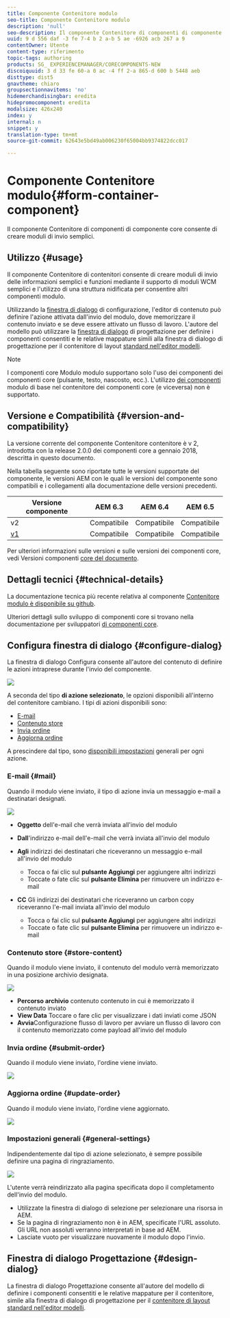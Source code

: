 ```yaml
---
title: Componente Contenitore modulo
seo-title: Componente Contenitore modulo
description: 'null'
seo-description: Il componente Contenitore di componenti di componente core consente di creare moduli di invio semplici.
uuid: 9 d 556 daf -3 fe 7-4 b 2 a-b 5 ae -6926 acb 267 a 9
contentOwner: Utente
content-type: riferimento
topic-tags: authoring
products: SG_ EXPERIENCEMANAGER/CORECOMPONENTS-NEW
discoiquuid: 3 d 33 fe 60-a 0 ac -4 ff 2-a 865-d 600 b 5448 aeb
disttype: dist5
gnavtheme: chiaro
groupsectionnavitems: 'no'
hidemerchandisingbar: eredita
hidepromocomponent: eredita
modalsize: 426x240
index: y
internal: n
snippet: y
translation-type: tm+mt
source-git-commit: 62643e5bd49ab006230f65004bb9374822dcc017

---
```



# Componente Contenitore modulo{#form-container-component}

Il componente Contenitore di componenti di componente core consente di creare moduli di invio semplici.

## Utilizzo {#usage}

Il componente Contenitore di contenitori consente di creare moduli di invio delle informazioni semplici e funzioni mediante il supporto di moduli WCM semplici e l&#39;utilizzo di una struttura nidificata per consentire altri componenti modulo.

Utilizzando la [finestra di dialogo](#configure-dialog) di configurazione, l&#39;editor di contenuto può definire l&#39;azione attivata dall&#39;invio del modulo, dove memorizzare il contenuto inviato e se deve essere attivato un flusso di lavoro. L&#39;autore del modello può utilizzare la [finestra di dialogo](#design-dialog) di progettazione per definire i componenti consentiti e le relative mappature simili alla finestra di dialogo di progettazione per il contenitore di layout [standard nell&#39;editor modelli](https://helpx.adobe.com/experience-manager/6-5/sites/authoring/using/templates.html).

>[!NOTE]
>
>I componenti core Modulo modulo supportano solo l&#39;uso dei componenti dei componenti core (pulsante, testo, nascosto, ecc.). L&#39;utilizzo [dei componenti](https://helpx.adobe.com/experience-manager/6-5/sites/authoring/using/default-components-foundation.html) modulo di base nel contenitore dei componenti core (e viceversa) non è supportato.

## Versione e Compatibilità {#version-and-compatibility}

La versione corrente del componente Contenitore contenitore è v 2, introdotta con la release 2.0.0 dei componenti core a gennaio 2018, descritta in questo documento.

Nella tabella seguente sono riportate tutte le versioni supportate del componente, le versioni AEM con le quali le versioni del componente sono compatibili e i collegamenti alla documentazione delle versioni precedenti.

| Versione componente | AEM 6.3 | AEM 6.4 | AEM 6.5 |
|--- |--- |--- |--- |
| v2 | Compatibile | Compatibile | Compatibile |
| [v1](form-container-v1.md) | Compatibile | Compatibile | Compatibile |

Per ulteriori informazioni sulle versioni e sulle versioni dei componenti core, vedi Versioni componenti [core del documento](versions.md).

## Dettagli tecnici {#technical-details}

La documentazione tecnica più recente relativa al componente [Contenitore modulo è disponibile su github](https://github.com/adobe/aem-core-wcm-components/blob/master/content/src/content/jcr_root/apps/core/wcm/components/form/container/v2/container).

Ulteriori dettagli sullo sviluppo di componenti core si trovano nella documentazione per sviluppatori [di componenti core](developing.md).

## Configura finestra di dialogo {#configure-dialog}

La finestra di dialogo Configura consente all&#39;autore del contenuto di definire le azioni intraprese durante l&#39;invio del componente.

![](assets/screen_shot_2018-01-12at122046.png)

A seconda del tipo **di azione selezionato**, le opzioni disponibili all&#39;interno del contenitore cambiano. I tipi di azioni disponibili sono:

* [E-mail](#mail)
* [Contenuto store](#store-content)
* [Invia ordine](#submit-order)
* [Aggiorna ordine](#update-order)

A prescindere dal tipo, sono [disponibili impostazioni](#general-settings) generali per ogni azione.

### E-mail {#mail}

Quando il modulo viene inviato, il tipo di azione invia un messaggio e-mail a destinatari designati.

![](assets/screen_shot_2018-01-12at122554.png)

* **Oggetto**
dell&#39;e-mail che verrà inviata all&#39;invio del modulo
* **Dall**&#39;indirizzo
e-mail dell&#39;e-mail che verrà inviata all&#39;invio del modulo
* **Agli**
indirizzi dei destinatari che riceveranno un messaggio e-mail all&#39;invio del modulo

   * Tocca o fai clic sul **pulsante Aggiungi** per aggiungere altri indirizzi
   * Toccate o fate clic sul **pulsante Elimina** per rimuovere un indirizzo e-mail
* **CC**
Gli indirizzi dei destinatari che riceveranno un carbon copy riceveranno l&#39;e-mail inviata all&#39;invio del modulo
   * Tocca o fai clic sul **pulsante Aggiungi** per aggiungere altri indirizzi
   * Toccate o fate clic sul **pulsante Elimina** per rimuovere un indirizzo e-mail

### Contenuto store {#store-content}

Quando il modulo viene inviato, il contenuto del modulo verrà memorizzato in una posizione archivio designata.

![](assets/screen_shot_2018-01-12at122538.png)

* **Percorso archivio** contenuto contenuto in cui è memorizzato il contenuto inviato
* **View Data**
Toccare o fare clic per visualizzare i dati inviati come JSON
* **Avvia**Configurazione flusso di lavoro
per avviare un flusso di lavoro con il contenuto memorizzato come payload all&#39;invio del modulo

### Invia ordine {#submit-order}

Quando il modulo viene inviato, l&#39;ordine viene inviato.

![](assets/chlimage_1-3.png)

### Aggiorna ordine {#update-order}

Quando il modulo viene inviato, l&#39;ordine viene aggiornato.

![](assets/chlimage_1-4.png)

### Impostazioni generali {#general-settings}

Indipendentemente dal tipo di azione selezionato, è sempre possibile definire una pagina di ringraziamento.

![](assets/chlimage_1-5.png)

L&#39;utente verrà reindirizzato alla pagina specificata dopo il completamento dell&#39;invio del modulo.

* Utilizzate la finestra di dialogo di selezione per selezionare una risorsa in AEM.
* Se la pagina di ringraziamento non è in AEM, specificate l&#39;URL assoluto. Gli URL non assoluti verranno interpretati in base ad AEM.
* Lasciate vuoto per visualizzare nuovamente il modulo dopo l&#39;invio.

## Finestra di dialogo Progettazione {#design-dialog}

La finestra di dialogo Progettazione consente all&#39;autore del modello di definire i componenti consentiti e le relative mappature per il contenitore, simile alla finestra di dialogo di progettazione per il [contenitore di layout standard nell&#39;editor modelli](https://helpx.adobe.com/experience-manager/6-5/sites/authoring/using/templates.html).